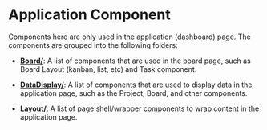 # Application Component
Components here are only used in the application (dashboard) page. The components are grouped into the following folders:

- [**Board/**](Board): A list of components that are used in the board page, such as Board Layout (kanban, list, etc) and Task component.

- [**DataDisplay/**](DataDisplay): A list of components that are used to display data in the application page, such as the Project, Board, and other components.

- [**Layout/**](Layout): A list of page shell/wrapper components to wrap content in the application page.